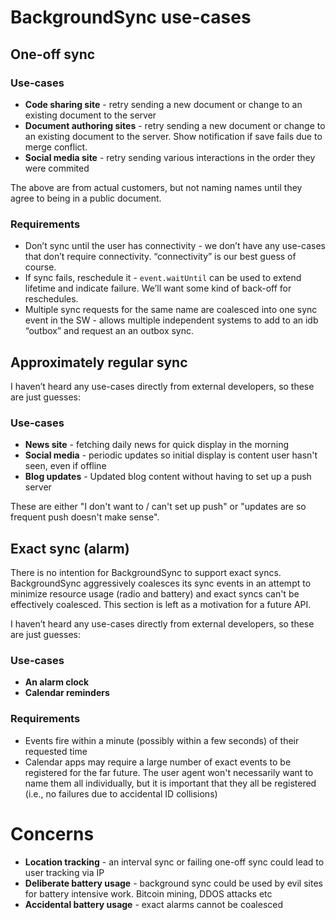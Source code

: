 # BackgroundSync use-cases

## One-off sync

### Use-cases

* **Code sharing site** - retry sending a new document or change to an existing document to the server
* **Document authoring sites** - retry sending a new document or change to an existing document to the server. Show notification if save fails due to merge conflict.
* **Social media site** - retry sending various interactions in the order they were commited

The above are from actual customers, but not naming names until they agree to being in a public document.

### Requirements

* Don’t sync until the user has connectivity - we don’t have any use-cases that don’t require connectivity. “connectivity” is our best guess of course.
* If sync fails, reschedule it - `event.waitUntil` can be used to extend lifetime and indicate failure. We’ll want some kind of back-off for reschedules.
* Multiple sync requests for the same name are coalesced into one sync event in the SW - allows multiple independent systems to add to an idb “outbox” and request an an outbox sync.

## Approximately regular sync

I haven’t heard any use-cases directly from external developers, so these are just guesses:

### Use-cases

* **News site** - fetching daily news for quick display in the morning
* **Social media** - periodic updates so initial display is content user hasn't seen, even if offline
* **Blog updates** - Updated blog content without having to set up a push server

These are either "I don't want to / can't set up push" or "updates are so frequent push doesn't make sense".

## Exact sync (alarm)

There is no intention for BackgroundSync to support exact syncs. BackgroundSync aggressively coalesces its sync events in an attempt to minimize resource usage (radio and battery) and exact syncs can't be effectively coalesced. This section is left as a motivation for a future API.

I haven’t heard any use-cases directly from external developers, so these are just guesses:

### Use-cases

* **An alarm clock**
* **Calendar reminders**

### Requirements

* Events fire within a minute (possibly within a few seconds) of their requested time
* Calendar apps may require a large number of exact events to be registered for the far future. The user agent won't necessarily want to name them all individually, but it is important that they all be registered (i.e., no failures due to accidental ID collisions)

# Concerns

* **Location tracking** - an interval sync or failing one-off sync could lead to user tracking via IP
* **Deliberate battery usage** - background sync could be used by evil sites for battery intensive work. Bitcoin mining, DDOS attacks etc
* **Accidental battery usage** - exact alarms cannot be coalesced
